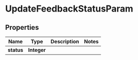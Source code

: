 

# UpdateFeedbackStatusParam


## Properties

| Name | Type | Description | Notes |
|------------ | ------------- | ------------- | -------------|
|**status** | **Integer** |  |  |



